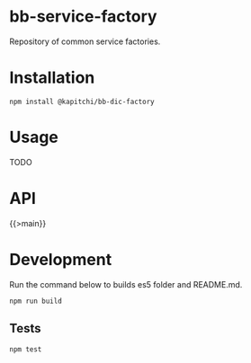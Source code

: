 # bb-service-factory

Repository of common service factories.

# Installation

```
npm install @kapitchi/bb-dic-factory
```

# Usage

TODO

# API

{{>main}}

# Development

Run the command below to builds es5 folder and README.md.

```
npm run build
```

## Tests

```
npm test
```
